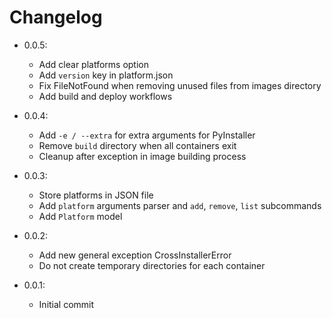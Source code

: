 # Changelog

- 0.0.5:
  - Add clear platforms option
  - Add `version` key in platform.json
  - Fix FileNotFound when removing unused files from images directory
  - Add build and deploy workflows

- 0.0.4:
  - Add `-e / --extra` for extra arguments for PyInstaller
  - Remove `build` directory when all containers exit
  - Cleanup after exception in image building process

- 0.0.3:
  - Store platforms in JSON file
  - Add `platform` arguments parser and `add`, `remove`, `list` subcommands
  - Add `Platform` model

- 0.0.2:
  - Add new general exception CrossInstallerError
  - Do not create temporary directories for each container

- 0.0.1:
  - Initial commit
